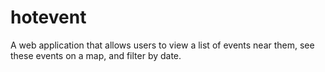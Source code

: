 # hotevent
A web application that allows users to view a list of events near them, see these events on a map, and filter by date.
